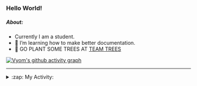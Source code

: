### Hello World!

##### About:
- Currently I am a student.
- 🌱 I’m learning how to make better documentation.
- 🌱 GO PLANT SOME TREES AT [TEAM TREES](https://teamtrees.org/)

[![Vyom's github activity graph](https://activity-graph.herokuapp.com/graph?username=Vyvy-vi)](https://github.com/ashutosh00710/github-readme-activity-graph)

---
<details>
  <summary>:zap: My Activity:</summary>
  
<!--START_SECTION:waka-->
![Code Time](http://img.shields.io/badge/Code%20Time-934%20hrs%2024%20mins-blue)

**I'm a Night 🦉** 

```text
🌞 Morning    93 commits     ███░░░░░░░░░░░░░░░░░░░░░░   13.38% 
🌆 Daytime    169 commits    ██████░░░░░░░░░░░░░░░░░░░   24.32% 
🌃 Evening    228 commits    ████████░░░░░░░░░░░░░░░░░   32.81% 
🌙 Night      205 commits    ███████░░░░░░░░░░░░░░░░░░   29.5%

```
📅 **I'm Most Productive on Sunday** 

```text
Monday       100 commits    ███░░░░░░░░░░░░░░░░░░░░░░   14.39% 
Tuesday      113 commits    ████░░░░░░░░░░░░░░░░░░░░░   16.26% 
Wednesday    87 commits     ███░░░░░░░░░░░░░░░░░░░░░░   12.52% 
Thursday     101 commits    ███░░░░░░░░░░░░░░░░░░░░░░   14.53% 
Friday       103 commits    ███░░░░░░░░░░░░░░░░░░░░░░   14.82% 
Saturday     74 commits     ██░░░░░░░░░░░░░░░░░░░░░░░   10.65% 
Sunday       117 commits    ████░░░░░░░░░░░░░░░░░░░░░   16.83%

```


📊 **This Week I Spent My Time On** 

```text
🔥 Editors: 
VS Code                  4 hrs 33 mins       █████████████████████████   100.0%

🐱‍💻 Projects: 
CSF                      3 hrs 10 mins       █████████████████░░░░░░░░   69.75% 
file-utils               38 mins             ███░░░░░░░░░░░░░░░░░░░░░░   14.13% 
discord-bot              24 mins             ██░░░░░░░░░░░░░░░░░░░░░░░   8.96% 
praise                   19 mins             █░░░░░░░░░░░░░░░░░░░░░░░░   7.16%

```


 Last Updated on 27/10/2022 15:03:53 UTC
<!--END_SECTION:waka-->
</details>
